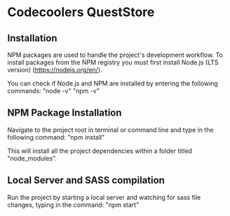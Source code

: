 # Codecoolers QuestStore

## Installation

NPM packages are used to handle the project's development workflow.
To install packages from the NPM registry you must first install Node.js (LTS version) (https://nodejs.org/en/).

You can check if Node.js and NPM are installed by entering the following commands:
"node -v"
"npm -v"

## NPM Package Installation

Navigate to the project root in terminal or command line and type in the following command:
"npm install"

This will install all the project dependencies within a folder titled "node_modules".

## Local Server and SASS compilation

Run the project by starting a local server and watching for sass file changes, typing in the command:
"npm start"
